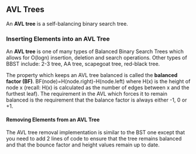 <h2>AVL Trees</h2>
<p>An <b>AVL tree</b> is a self-balancing binary search tree.</p>

<h3>Inserting Elements into an AVL Tree</h3>
<p>An <b>AVL tree</b> is one of many types of Balanced Binary Search Trees which allows for O(logn) insertion, deletion and search operations. Other types of BBST 
  include: 2-3 tree, AA tree, scapegoat tree, red-black tree.</p>
<p>The property which keeps an AVL tree balanced is called the <b>balanced factor (BF)</b>. BF(node)=H(node.right)-H(node.left) where H(x) is the height of node x 
  (recall: H(x) is calculated as the number of edges between x and the furthest leaf). The requirement in the AVL which forces it to remain balanced is the 
  requirement that the balance factor is always either -1, 0 or +1.</p>

<h4>Removing Elements from an AVL Tree</h4>
<p>The AVL tree removal implementation is similar to the BST one except that you need to add 2 lines of code to ensure that the tree remains balanced and that 
  the bounce factor and height values remain up to date.</p>
